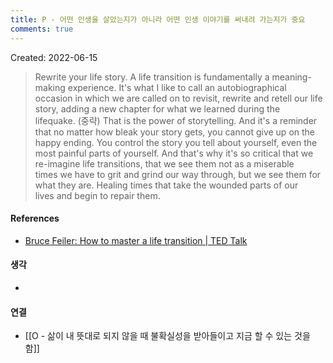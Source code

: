 ```yaml
---
title: P - 어떤 인생을 살았는지가 아니라 어떤 인생 이야기를 써내려 가는지가 중요
comments: true
---
```


Created: 2022-06-15

>Rewrite your life story. A life transition is fundamentally a meaning-making experience. It's what I like to call an autobiographical occasion in which we are called on to revisit, rewrite and retell our life story, adding a new chapter for what we learned during the lifequake. (중략) That is the power of storytelling. And it's a reminder that no matter how bleak your story gets, you cannot give up on the happy ending. You control the story you tell about yourself, even the most painful parts of yourself. And that's why it's so critical that we re-imagine life transitions, that we see them not as a miserable times we have to grit and grind our way through, but we see them for what they are. Healing times that take the wounded parts of our lives and begin to repair them.

#### References
- [Bruce Feiler: How to master a life transition | TED Talk](https://www.ted.com/talks/bruce_feiler_how_to_master_a_life_transition/transcript)

#### 생각
- 

#### 연결
- [[O - 삶이 내 뜻대로 되지 않을 때 불확실성을 받아들이고 지금 할 수 있는 것을 함]]